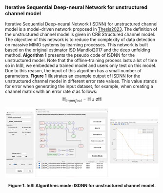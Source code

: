 ### Iterative Sequential Deep-neural Network for unstructured channel model

Iterative Sequential Deep-neural Network (ISDNN) for unstructured channel model is a model-driven network proposed in [Thesis2023]. The definition of the unstructured channel model is given in CRB Structured channel model. The objective of this network is to reduce the complexity of data detection on massive MIMO systems by learning processes. This network is built based on the original estimator ISD [Mandloi2017] and the deep unfolding method. **Algorithm 1** presents the pseudo code of ISDNN for the unstructured model. Note that the offline-training process lasts a lot of time so in InSI, we embedded a trained model and users only test on this model. Due to this reason, the input of this algorithm has a small number of parameters. **Figure 1** illustrates an example output of ISDNN for the unstructured channel model in different error rate values. This value stands for error when generating the input dataset, for example, when creating a channel matrix with an error rate $\sigma$ as follows:
$$
\mathbf{H}_{imperfect} = \mathbf{H} \pm \sigma\mathbf{H}
$$

[](../../../pseudo/Algo_I_Unstructured.md ':include :type=code algorithm')


<p style="text-align-last: center">
<img src="./assets/img/Outputs/InSI_Algo_I_Unstructured.png">
</p>
<p style="text-align-last: center">
<b>
Figure 1. InSI Algorithms mode: ISDNN for unstructured channel model.
</b>
</p>

[Kay1993]: https://dl.acm.org/doi/abs/10.5555/151045
[Ladaycia2017]: https://ieeexplore.ieee.org/abstract/document/7956173
[Garro2020]: https://ieeexplore.ieee.org/document/9040540
[Menni2012]: https://ieeexplore.ieee.org/abstract/document/6094230
[Mandloi2017]: https://ieeexplore.ieee.org/document/7778172
[Thesis2023]: https://dohaison.github.io/assets/pdf/2023_Thesis.pdf